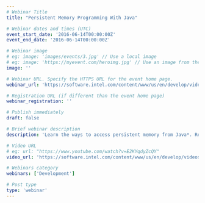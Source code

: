 ```yaml
---
# Webinar Title
title: "Persistent Memory Programming With Java"

# Webinar dates and times (UTC)
event_start_date: '2016-06-14T00:00:00Z'
event_end_date: '2016-06-14T00:00:00Z'

# Webinar image
# eg: image: 'images/events/3.jpg' // Use a local image
# eg: image: 'https://myevent.com/heroimg.jpg' // Use an image from the event website
image: ''

# Webinar URL. Specify the HTTPS URL for the event home page.
webinar_url: 'https://software.intel.com/content/www/us/en/develop/videos/persistent-memory-programming-with-java.html'

# Registration URL (if different than the event home page)
webinar_registration: ''

# Publish immediately
draft: false

# Brief webinar description
description: 'Learn the ways to access persistent memory from Java*. Review how to use the Low-Level Persistence Library in the Persistent Memory Development Kit to retrofit the open source database Cassandra* for persistent memory.'

# Video URL
# eg: url: "https://www.youtube.com/watch?v=E2KYqdyZcQY"
video_url: 'https://software.intel.com/content/www/us/en/develop/videos/persistent-memory-programming-with-java.html'

# Webinars category
webinars: ['Development']

# Post type
type: 'webinar'
---
```


<!--- Do not write any content here. The front matter is the only required information. -->
